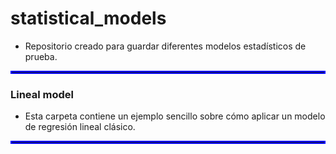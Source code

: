 # statistical_models
- Repositorio creado para guardar diferentes modelos estadísticos de prueba.

<hr style="border:2px solid blue"> </hr>

### Lineal model

- Esta carpeta contiene un ejemplo sencillo sobre cómo aplicar un modelo de regresión lineal clásico.

<hr style="border:2px solid blue"> </hr>
